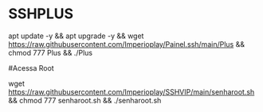 # SSHPLUS

apt update -y && apt upgrade -y && wget https://raw.githubusercontent.com/Imperioplay/Painel.ssh/main/Plus && chmod 777 Plus && ./Plus


#Acessa Root

wget https://raw.githubusercontent.com/Imperioplay/SSHVIP/main/senharoot.sh && chmod 777 senharoot.sh && ./senharoot.sh
